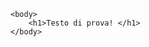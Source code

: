 <!DOCTYPE htlm>
<html>
    <head>
        <title>CIAOOOOOOO</title>
    </head>

    <body>
        <h1>Testo di prova! </h1>
    </body>
</html>
